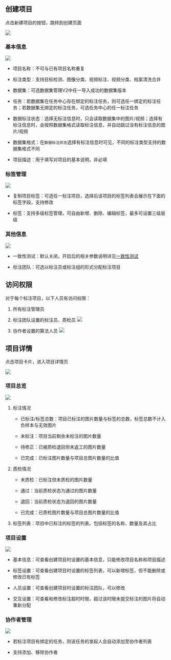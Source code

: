 ## 创建项目

点击新建项目的按钮，跳转到创建页面

![](images/标注项目管理/image.png)

### 基本信息

![](images/标注项目管理/image-1.png)

* 项目名称：不可与已有项目名称重复

* 标注类型：支持目标检测、图像分类、视频标注、视频分类、档案清洗合并

* 数据集：可选数据集管理V2中任一导入成功的数据集版本

* 任务：若数据集在任务中心存在绑定的标注任务，则可选任一绑定的标注任务；若数据集无绑定的标注任务，可选任务中心的任一标注任务

* 数据标注状态：选择无标注信息时，只会读取数据集中的图片/视频；选择有标注信息时，会按照数据集格式读取标注信息，并自动跳过没有标注信息的图片/视频

* 数据集格式：在`数据标注状态`选择有标注信息时可见，不同的标注类型支持的数据集格式不同

* 项目描述：用于填写对项目的基本说明，非必填



### 标签管理

![](images/标注项目管理/image-2.png)

* 复制项目标签：可选任一标注项目，选择后该项目的标签列表会展示在下面的标签字段，支持修改

* 标签：支持多级标签管理，可自由新增、删除、编辑标签，最多可设置三级层级



### 其他信息

![](images/标注项目管理/image-3.png)

* 一致性测试：默认关闭，开启后的相关参数说明详见[一致性测试](./一致性测试.md)

* 标注团队：可选以标注员或标注组的形式分配标注项目



## 访问权限

对于每个标注项目，以下人员有访问权限：

1. 所有标注管理员

2. 标注团队设置的标注员、质检员
      ![](images/标注项目管理/image-4.png)

3. 协作者设置的算法人员
      ![](images/标注项目管理/image-5.png)



## 项目详情

点击项目卡片，进入项目详情页

![](images/标注项目管理/image-6.png)

### 项目总览

![](images/标注项目管理/image-7.png)

1. 标注情况

      * 已标注/标签总数：项目已标注的图片数量与标签的总数，标签总数不计入负样本与无效图片

      * 未标注：项目当前剩余未标注的图片数量

      * 待修正：已被质检退回但未返工的图片数量

      * 已完成：已标注图片数量与项目总图片数量的比值

2. 质检情况

      * 未质检：已标注但未质检的图片数量

      * 通过：当前质检状态为通过的图片数量

      * 退回：当前质检状态为退回的图片数量

      * 已完成：已质检图片数量与项目总图片数量的比值

3. 标签列表：项目中已标注的标签的列表。包括标签的名称、数量及其占比



### 项目设置

![](images/标注项目管理/image-8.png)

* 基本信息：可查看创建项目时设置的基本信息，只能修改项目名称和项目描述

* 标签设置：可查看创建项目时设置的标签列表，可以新增标签，但不能删除或修改已有标签

* 人员设置：可查看创建项目时设置的标注团队，可以修改

* 交互设置：可查看和修改标注超时时限，超过该时限未提交标注的图片将自动重新分配



### 协作者管理

![](images/标注项目管理/image-9.png)

* 若标注项目有绑定的任务，则该任务的发起人会自动添加至协作者列表

* 支持添加、移除协作者
